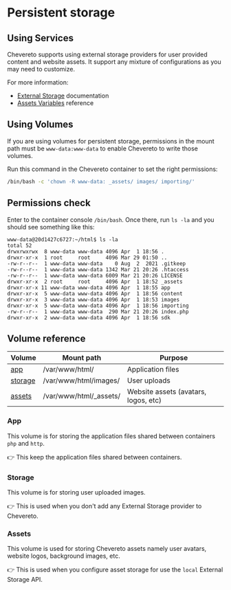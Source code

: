 # Persistent storage

## Using Services

Chevereto supports using external storage providers for user provided content and website assets. It support any mixture of configurations as you may need to customize.

For more information:

* [External Storage](https://v3-docs.chevereto.com/features/integrations/external-storage.html) documentation
* [Assets Variables](https://v3-docs.chevereto.com/setup/system/environment.html#assets-variables) reference

## Using Volumes

If you are using volumes for persistent storage, permissions in the mount path must be `www-data:www-data` to enable Chevereto to write those volumes.

Run this command in the Chevereto container to set the right permissions:

```sh
/bin/bash -c 'chown -R www-data: _assets/ images/ importing/'
```

## Permissions check

Enter to the container console `/bin/bash`. Once there, run `ls -la` and you should see something like this:

```plain
www-data@20d1427c6727:~/html$ ls -la
total 52
drwxrwxrwx  8 www-data www-data 4096 Apr  1 18:56 .
drwxr-xr-x  1 root     root     4096 Mar 29 01:50 ..
-rw-r--r--  1 www-data www-data    0 Aug  2  2021 .gitkeep
-rw-r--r--  1 www-data www-data 1342 Mar 21 20:26 .htaccess
-rw-r--r--  1 www-data www-data 6009 Mar 21 20:26 LICENSE
drwxr-xr-x  2 root     root     4096 Apr  1 18:52 _assets
drwxr-xr-x 11 www-data www-data 4096 Apr  1 18:55 app
drwxr-xr-x  5 www-data www-data 4096 Apr  1 18:56 content
drwxr-xr-x  3 www-data www-data 4096 Apr  1 18:53 images
drwxr-xr-x  5 www-data www-data 4096 Apr  1 18:56 importing
-rw-r--r--  1 www-data www-data  290 Mar 21 20:26 index.php
drwxr-xr-x  2 www-data www-data 4096 Apr  1 18:56 sdk
```

## Volume reference

| Volume              | Mount path             | Purpose                              |
| ------------------- | ---------------------- | ------------------------------------ |
| [app](#app)         | /var/www/html/         | Application files                    |
| [storage](#storage) | /var/www/html/images/  | User uploads                         |
| [assets](#assets)   | /var/www/html/_assets/ | Website assets (avatars, logos, etc) |

### App

This volume is for storing the application files shared between containers `php` and `http`.

👉 This keep the application files shared between containers.

### Storage

This volume is for storing user uploaded images.

👉 This is used when you don't add any External Storage provider to Chevereto.

### Assets

This volume is used for storing Chevereto assets namely user avatars, website logos, background images, etc.

👉 This is used when you configure asset storage for use the `local` External Storage API.
